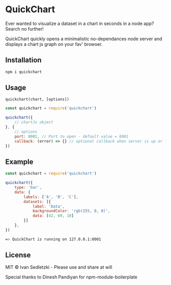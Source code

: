 # QuickChart

Ever wanted to visualize a dataset in a chart in seconds in a node app? Search no further!

QuickChart quickly opens a minimalistic no-dependances node server and displays a chart js graph on your fav' browser.

## Installation

```bash
npm i quickchart
```

## Usage

`quickchart(chart, [options])`

```javascript
const quickchart = require('quickchart')

quickchart({
    // chartJs object
}, {
    // options
    port: 8001, // Port to open - default value = 8001
    callback: (error) => {} // optional callback when server is up or fails - default is console.log / console.error
})
```

## Example

```javascript
const quickchart = require('quickchart')

quickchart({
    type: 'bar',
    data: {
        labels: ['A', 'B', 'C'],
        datasets: [{
            label: 'Data',
            backgroundColor: 'rgb(255, 0, 0)',
            data: [42, 69, 10]
        }]
    },
})
```

```bash
=> QuickChart is running on 127.0.0.1:8001
```

## License

MIT © Ivan Sedletzki - Please use and share at will

Special thanks to Dinesh Pandiyan for npm-module-boilerplate
